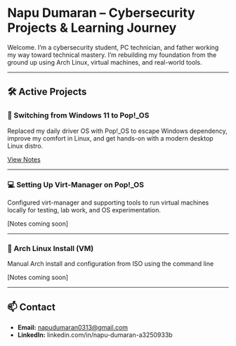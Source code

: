 # Napu Dumaran – Cybersecurity Projects & Learning Journey

Welcome. I’m a cybersecurity student, PC technician, and father working my way toward technical mastery. I’m rebuilding my foundation from the ground up using Arch Linux, virtual machines, and real-world tools.

---

## 🛠️ Active Projects

### 🧭 Switching from Windows 11 to Pop!_OS
Replaced my daily driver OS with Pop!_OS to escape Windows dependency, improve my comfort in Linux, and get hands-on with a modern desktop Linux distro.

[View Notes](notes/Windows-to-POP_OS.md)


---

### 💻 Setting Up Virt-Manager on Pop!_OS
Configured virt-manager and supporting tools to run virtual machines locally for testing, lab work, and OS experimentation.

[Notes coming soon]

---

### 🐧 Arch Linux Install (VM)
Manual Arch install and configuration from ISO using the command line

[Notes coming soon]

---

## 📫 Contact
- **Email:** napudumaran0313@gmail.com
- **LinkedIn:** linkedin.com/in/napu-dumaran-a3250933b

